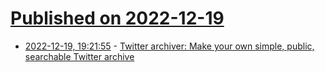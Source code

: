 # [Published on 2022-12-19](index.md)

* [2022-12-19, 19:21:55](https://news.ycombinator.com/item?id=34056378) - [Twitter archiver: Make your own simple, public, searchable Twitter archive](https://github.com/dariusk/twitter-archiver)
